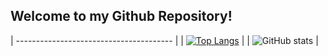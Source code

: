 ## Welcome to my Github Repository!

| --------------------------------------- |
| [![Top Langs](https://github-readme-stats.vercel.app/api/top-langs/?username=wayne-kirk-schmidt&theme=cobalt&layout=compact)](https://github.com/wayne-kirk-schmidt/github-readme-stats)  |
| ![GitHub stats](https://github-readme-stats.vercel.app/api?username=wayne-kirk-schmidt&show_icons=true&theme=cobalt)  |

